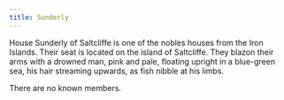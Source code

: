 ```yaml
---
title: Sunderly
---
```


House Sunderly of Saltcliffe is one of the nobles houses from the Iron Islands. Their seat is located on the island of Saltcliffe. They blazon their arms with a drowned man, pink and pale, floating upright in a blue-green sea, his hair streaming upwards, as fish nibble at his limbs.

There are no known members.


